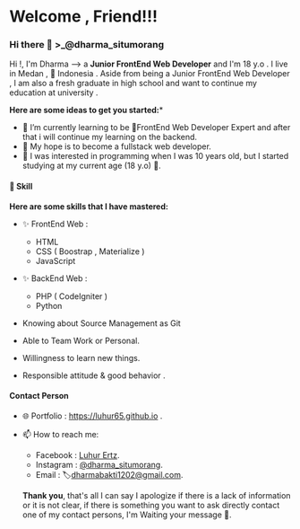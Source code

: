 # Welcome , Friend!!!
### Hi there 👋 >_@dharma_situmorang

Hi !, I'm Dharma --> a **Junior FrontEnd Web Developer** and I'm 18 y.o . I live in Medan , 💚 Indonesia . Aside from being a Junior FrontEnd Web Developer , I am also a fresh graduate in high school and want to continue my education at university .

**Here are some ideas to get you started:***

- 🌱 I’m currently learning to be 📌FrontEnd Web Developer Expert and after that i will continue my learning on the backend.
- 🚀 My hope is to become a fullstack web developer.
- 💬 I was interested in programming when I was 10 years old, but I started studying at my current age (18 y.o) 🙈.

#### 👷 Skill
**Here are some skills that I have mastered:**
- ✨ FrontEnd Web :
  - HTML
  - CSS ( Boostrap , Materialize )
  - JavaScript
  
- ✨ BackEnd Web :
  - PHP ( CodeIgniter )
  - Python
  
- Knowing about Source Management as Git
- Able to Team Work or Personal.
- Willingness to learn new things.
- Responsible attitude & good behavior .


#### Contact Person
- 🌐 Portfolio : https://luhur65.github.io .
- 📫 How to reach me: 
  - Facebook   : [Luhur Ertz](https://web.facebook.com/Adiknya.situmorang).
  - Instagram  : [@dharma_situmorang](https://instagram.com/dharma_situmorang).
  - Email      : 🏷️dharmabakti1202@gmail.com.
  
  **Thank you**, that's all I can say
I apologize if there is a lack of information or it is not clear, if there is something you want to ask directly contact one of my contact persons,
I'm Waiting your message 📄.
